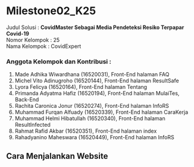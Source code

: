 # Milestone02_K25

Judul Solusi    : **CovidMaster Sebagai Media Pendeteksi Resiko Terpapar Covid-19** <br>
Nomor Kelompok  : 25 <br>
Nama Kelompok   : CovidExpert

### Anggota Kelompok dan Kontribusi :
1. Made Adhika Wiwardhana (16520031), Front-End halaman FAQ
2. Michel Vito Adinugroho (16520144), Front-End halaman ResultSafe
3. Lyora Felicya (16520164), Front-End halaman Tentang
4. Primanda Adyatma Hafiz (16520194), Front-End halaman MulaiTes, Back-End
5. Rachita Caronica Jonur (16520274), Front-End halaman InfoRS
6. Muhammad Furqan Alfuady (16520339), Front-End halaman CaraKerja
7. Muhammad Helmi Hibatullah (16520340), Front-End halaman ResultInfected
8. Rahmat Rafid Akbar (16520351), Front-End halaman index
9. Rahadyanino Maheswara (16520449), Front-End halaman InfoRS

## Cara Menjalankan Website
